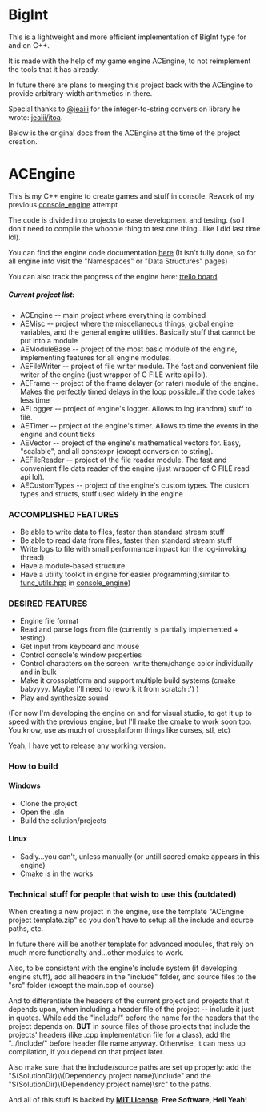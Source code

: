 # BigInt

This is a lightweight and more efficient implementation of BigInt type for and on C++.

It is made with the help of my game engine ACEngine, to not reimplement the tools that it has already.

In future there are plans to merging this project back with the ACEngine to provide arbitrary-width arithmetics in there.

Special thanks to [@jeaiii](https://github.com/jeaiii "jeaiii") for the integer-to-string conversion library he wrote: [jeaiii/itoa](https://github.com/jeaiii/itoa "jeaiii/itoa").

Below is the original docs from the ACEngine at the time of the project creation.

# ACEngine

This is my C++ engine to create games and stuff in console. Rework of my previous [console_engine](https://github.com/SuperArtyK/console_engine_win32 "console_engine") attempt

The code is divided into projects to ease development and testing. (so I don't need to compile the whooole thing to test one thing...like I did last time lol). 

You can find the engine code documentation [here](https://superartyk.github.io/ACEngine "ACEngine doxygen...docs") 
(It isn't fully done, so for all engine info visit the "Namespaces" or "Data Structures" pages)

You can also track the progress of the engine here: [trello board](https://trello.com/b/egICmbPv/artyks-engine "trello board") 

##### Current project list:

* ACEngine -- main project where everything is combined
* AEMisc -- project where the miscellaneous things, global engine variables, and the general engine utilities. Basically stuff that cannot be put into a module
* AEModuleBase -- project of the most basic module of the engine, implementing features for all engine modules.
* AEFileWriter -- project of file writer module. The fast and convenient file writer of the engine (just wrapper of C FILE write api lol).
* AEFrame -- project of the frame delayer (or rater) module of the engine. Makes the perfectly timed delays in the loop possible..if the code takes less time
* AELogger -- project of engine's logger. Allows to log (random) stuff to file.
* AETimer -- project of the engine's timer. Allows to time the events in the engine and count ticks
* AEVector -- project of the engine's mathematical vectors for. Easy, "scalable", and all constexpr (except conversion to string).
* AEFileReader -- project of the file reader module. The fast and convenient file data reader of the engine (just wrapper of C FILE read api lol).
* AECustomTypes -- project of the engine's custom types. The custom types and structs, stuff used widely in the engine

### ACCOMPLISHED FEATURES

* Be able to write data to files, faster than standard stream stuff
* Be able to read data from files, faster than standard stream stuff
* Write logs to file with small performance impact (on the log-invoking thread)
* Have a module-based structure
* Have a utility toolkit in engine for easier programming(similar to [func_utils.hpp](https://github.com/SuperArtyK/console_engine_win32/blob/dev/include/engine/func_utils.hpp "func_utils.hpp") in [console_engine](https://github.com/SuperArtyK/console_engine_win32 "console_engine"))

### DESIRED FEATURES

* Engine file format
* Read and parse logs from file (currently is partially implemented + testing)
* Get input from keyboard and mouse
* Control console's window properties
* Control characters on the screen: write them/change color individually and in bulk
* Make it crossplatform and support multiple build systems (cmake babyyyy. Maybe I'll need to rework it from scratch :') )
* Play and synthesize sound

(For now I'm developing the engine on and for visual studio, to get it up to speed with the previous engine, but I'll make the cmake to work soon too. You know, use as much of crossplatform things like curses, stl, etc)

Yeah, I have yet to release any working version.


### How to build

#### Windows

* Clone the project
* Open the .sln
* Build the solution/projects

#### Linux

* Sadly...you can't, unless manually (or untill sacred cmake appears in this engine)
* Cmake is in the works


### Technical stuff for people that wish to use this (outdated)

When creating a new project in the engine, use the template "ACEngine project template.zip" so you don't have to setup all the include and source paths, etc.

In future there will be another template for advanced modules, that rely on much more functionalty and...other modules to work.

Also, to be consistent with the engine's include system (if developing engine stuff), add all headers in the "include" folder, and source files to the "src" folder (except the main.cpp of course)

And to differentiate the headers of the current project and projects that it depends upon, when including a header file of the project -- include it just in quotes. While add the "include/" before the name for the headers that the project depends on. **BUT** in source files of those projects that include the projects' headers (like .cpp implementation file for a class), add the "../include/" before header file name anyway. Otherwise, it can mess up compilation, if you depend on that project later.

Also make sure that the include/source paths are set up properly: add the "$(SolutionDir)\\(Dependency project name)\include" and the "$(SolutionDir)\\(Dependency project name)\src" to the paths.



And all of this stuff is backed by [**MIT License**](./LICENSE.md "**MIT License**"). **Free Software, Hell Yeah!**


